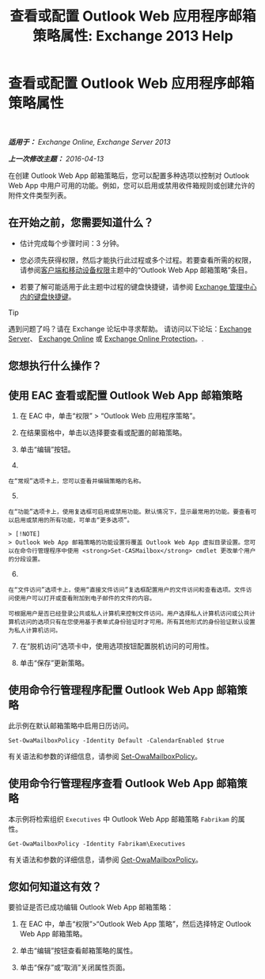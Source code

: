 ﻿---
title: '查看或配置 Outlook Web 应用程序邮箱策略属性: Exchange 2013 Help'
TOCTitle: 查看或配置 Outlook Web 应用程序邮箱策略属性
ms:assetid: be012ffe-8fdb-4fb7-aebd-78b3a55593fa
ms:mtpsurl: https://technet.microsoft.com/zh-cn/library/Dd351097(v=EXCHG.150)
ms:contentKeyID: 50491440
ms.date: 01/11/2018
mtps_version: v=EXCHG.150
ms.translationtype: HT
---

# 查看或配置 Outlook Web 应用程序邮箱策略属性

 

_**适用于：** Exchange Online, Exchange Server 2013_

_**上一次修改主题：** 2016-04-13_

在创建 Outlook Web App 邮箱策略后，您可以配置多种选项以控制对 Outlook Web App 中用户可用的功能。例如，您可以启用或禁用收件箱规则或创建允许的附件文件类型列表。

## 在开始之前，您需要知道什么？

  - 估计完成每个步骤时间：3 分钟。

  - 您必须先获得权限，然后才能执行此过程或多个过程。若要查看所需的权限，请参阅[客户端和移动设备权限](clients-and-mobile-devices-permissions-exchange-2013-help.md)主题中的“Outlook Web App 邮箱策略”条目。

  - 若要了解可能适用于此主题中过程的键盘快捷键，请参阅 [Exchange 管理中心内的键盘快捷键](keyboard-shortcuts-in-the-exchange-admin-center-exchange-online-protection-help.md)。

> [!tip]
> 遇到问题了吗？请在 Exchange 论坛中寻求帮助。 请访问以下论坛：<a href="https://go.microsoft.com/fwlink/p/?linkid=60612">Exchange Server</a>、 <a href="https://go.microsoft.com/fwlink/p/?linkid=267542">Exchange Online</a> 或 <a href="https://go.microsoft.com/fwlink/p/?linkid=285351">Exchange Online Protection</a>。.


## 您想执行什么操作？

## 使用 EAC 查看或配置 Outlook Web App 邮箱策略

1.  在 EAC 中，单击“权限” \> “Outlook Web 应用程序策略”。

2.  在结果窗格中，单击以选择要查看或配置的邮箱策略。

3.  单击“编辑”按钮。

4.  
    
    在“常规”选项卡上，您可以查看并编辑策略的名称。

5.  
    
    在“功能”选项卡上，使用复选框可启用或禁用功能。默认情况下，显示最常用的功能。要查看可以启用或禁用的所有功能，可单击“更多选项”。
    
    > [!NOTE]
    > Outlook Web App 邮箱策略的功能设置将覆盖 Outlook Web App 虚拟目录设置。您可以在命令行管理程序中使用 <strong>Set-CASMailbox</strong> cmdlet 更改单个用户的分段设置。


6.  
    
    在“文件访问”选项卡上，使用“直接文件访问”复选框配置用户的文件访问和查看选项。文件访问使用户可以打开或查看附加到电子邮件的文件的内容。
    
    可根据用户是否已经登录公共或私人计算机来控制文件访问。用户选择私人计算机访问或公共计算机访问的选项只有在您使用基于表单式身份验证时才可用。所有其他形式的身份验证默认设置为私人计算机访问。

7.  在“脱机访问”选项卡中，使用选项按钮配置脱机访问的可用性。

8.  单击“保存”更新策略。

## 使用命令行管理程序配置 Outlook Web App 邮箱策略

此示例在默认邮箱策略中启用日历访问。

    Set-OwaMailboxPolicy -Identity Default -CalendarEnabled $true

有关语法和参数的详细信息，请参阅 [Set-OwaMailboxPolicy](https://technet.microsoft.com/zh-cn/library/dd297989\(v=exchg.150\))。

## 使用命令行管理程序查看 Outlook Web App 邮箱策略

本示例将检索组织 `Executives` 中 Outlook Web App 邮箱策略 `Fabrikam` 的属性。

    Get-OwaMailboxPolicy -Identity Fabrikam\Executives

有关语法和参数的详细信息，请参阅 [Get-OwaMailboxPolicy](https://technet.microsoft.com/zh-cn/library/dd351095\(v=exchg.150\))。

## 您如何知道这有效？

要验证是否已成功编辑 Outlook Web App 邮箱策略：

1.  在 EAC 中，单击“权限”\>“Outlook Web App 策略”，然后选择特定 Outlook Web App 邮箱策略。

2.  单击“编辑”按钮查看邮箱策略的属性。

3.  单击“保存”或“取消”关闭属性页面。

